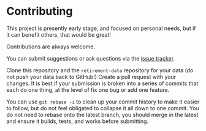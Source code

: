 # Contributing

This project is presently early stage, and focused on personal needs,
but if it can benefit others, that would be great!

Contributions are always welcome.

You can submit suggestions or ask questions via the [issue tracker](https://github.com/BobKerns/retirement-simulator/issues).

Clone this repository and the `retirement-data` repository for your data (do not push your data back to GitHub!)
Create a pull request with your changes. It is best if your submission is broken into a series of commits that each
do one thing, at the level of fix one bug or add one feature.

You can use `git rebase -i` to clean up your commit history to make it easier to follow, but do not feel obligated
to collapse it all down to one commit. You do not need to rebase onto the latest branch, you should merge in the latest
and ensure it builds, tests, and works before submitting.



